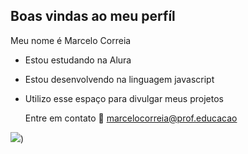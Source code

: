 ## Boas vindas ao meu perfíl

Meu nome é Marcelo Correia

- Estou estudando na Alura
- Estou desenvolvendo na linguagem javascript
- Utilizo esse espaço para divulgar meus projetos

  Entre em contato 📧
  marcelocorreia@prof.educacao

![](https://media1.tenor.com/m/4ukjLn4qFXUAAAAC/natureza-pond.gif))


